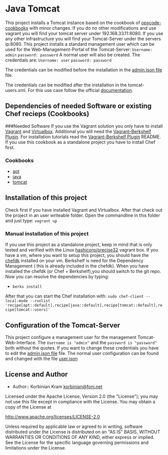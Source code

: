 # Java Tomcat

This project installs a Tomcat instance based on the cookbook of [opscode-cookbooks](https://github.com/opscode-cookbooks/tomcat) with minor changes.
If you do no other modifications and use vagrant you will find your tomcat server under 192.168.33.11:8080.
If you use any other infrastructure you will find your Tomcat-Server under the servers ip:8080.
This project installs a standard management user which can be used for the Web-Management-Portal of the Tomcat-Server:
`Username: admin`
`password: password`
A normal user will also be created. The credentials are:
`Username: user`
`password: password`

The credentials can be modified before the installation in the 
[admin.json file](/data_bags/tomcat_users/admin.json) file.


The credentials can be modified after the installation in  the tomcat-users.xml. For this use case follow the official [documentation](http://tomcat.apache.org/tomcat-6.0-doc/manager-howto.html).

## Dependencies of needed Software or existing Chef recieps (Cookbooks)

###Needed Software
If you use the Vagrant solution you only have to install [Vagrant](https://www.vagrantup.com/) and [Virtualbox](https://www.virtualbox.org/). Additional you will need the [Vagrant-Berkshelf Plugin](https://github.com/berkshelf/vagrant-berkshelf). For installation tutorials read the [Vagrant-Berkshelf Plugin](https://github.com/berkshelf/vagrant-berkshelf) README.
If you use this cookbook as a standalone project you have to install Chef first.


### Cookbooks
* [apt](https://supermarket.chef.io/cookbooks/apt)
* [java](https://supermarket.chef.io/cookbooks/java)
* [tomcat](https://github.com/kkoStudyAcc/tomcat)


## Installation of this project
Check first if you have installed Vagrant and Virtualbox.  After that check out the project in an user writeable folder.
Open the commandline in this folder and just type: 
`vagrant up`
### Manual installation of this project
If you use this project as a standalone project, keep in mind that is only tested and verified with the Linux [hashicorp/precise32](https://atlas.hashicorp.com/hashicorp/boxes/precise32) vagrant box. If you have a vm, where you want to setup this project, you should have the [chefdk](https://downloads.chef.io/chef-dk/) installed on your vm. Berkshelf is need for the Dependency Management ( this is already included in the chefdk). When you have installed the chefdk (or Chef + Berkshelf),you should switch to the git repo. Now you can resolve the dependencies by typing: 
 * `berks install`

After that you can start the Chef installation
 with: 
 `sudo chef-client --local-mode --runlist 'recipe[apt::default],recipe[java::default],recipe[tomcat::default],recipe[tomcat::users]'`


## Configuration of the Tomcat-Server
This project configure a management user for the management Tomcat-Web-Interface. The `Username is "admin"` and the `password is "password"` both without the quotes. If you want to change these credentials you have to edit the [admin.json file](/data_bags/tomcat_users/admin.json) file. 
The normal user configuration can be found and changed with the file [user.json](/data_bags/tomcat_users/user.json)

## License and Author
 * Author:: Korbinian Kram korbinian@foni.net
 
Licensed under the Apache License, Version 2.0 (the "License"); you may not use this file except in compliance with the License. You may obtain a copy of the License at

http://www.apache.org/licenses/LICENSE-2.0

Unless required by applicable law or agreed to in writing, software distributed under the License is distributed on an "AS IS" BASIS, WITHOUT WARRANTIES OR CONDITIONS OF ANY KIND, either express or implied. See the License for the specific language governing permissions and limitations under the License.

